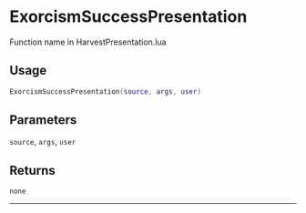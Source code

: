 # ExorcismSuccessPresentation
Function name in HarvestPresentation.lua
## Usage
```lua
ExorcismSuccessPresentation(source, args, user)
```
## Parameters
`source`, `args`, `user`
## Returns
`none`

---